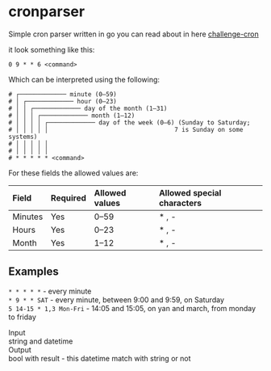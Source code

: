 # cronparser

Simple cron parser written in go
you can read about in here [challenge-cron](https://codingchallenges.fyi/challenges/challenge-cron)

it look something like this:
```
0 9 * * 6 <command>
```

Which can be interpreted using the following:
```
# ┌───────────── minute (0–59)
# │ ┌───────────── hour (0–23)
# │ │ ┌───────────── day of the month (1–31)
# │ │ │ ┌───────────── month (1–12)
# │ │ │ │ ┌───────────── day of the week (0–6) (Sunday to Saturday;
# │ │ │ │ │                                   7 is Sunday on some systems)
# │ │ │ │ │
# │ │ │ │ │
# * * * * * <command>
```
For these fields the allowed values are:

| Field | Required | Allowed values | Allowed special characters|
|:------|:------|:------|:------|
| Minutes | Yes | 0–59 |* , -|
| Hours | Yes | 0–23 |* , -|| Day of month | Yes | 1–31 |* , -|
| Month | Yes | 1–12 |* , -|| Day of week | Yes | 0–6 |* , - |

## Examples
`* * * * *` - every minute  
`* 9 * * SAT` - every minute, between 9:00 and 9:59, on Saturday  
`5 14-15 * 1,3 Mon-Fri` - 14:05 and 15:05, on yan and march, from monday to friday  


Input  
string and datetime  
Output  
bool with result - this datetime match with string or not  

